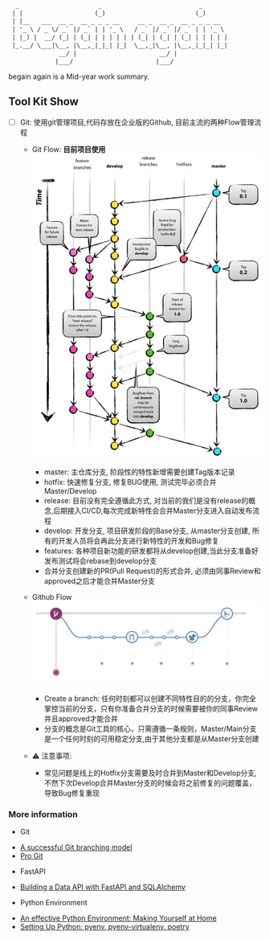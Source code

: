 ```
  _                      _                           _
 | |                    (_)                         (_)
 | |__   ___  __ _  __ _ _ _ __     __ _  __ _  __ _ _ _ __
 | '_ \ / _ \/ _` |/ _` | | '_ \   / _` |/ _` |/ _` | | '_ \ 
 | |_) |  __/ (_| | (_| | | | | | | (_| | (_| | (_| | | | | |
 |_.__/ \___|\__, |\__,_|_|_| |_|  \__,_|\__, |\__,_|_|_| |_|
              __/ |                       __/ |
             |___/                       |___/
```

begain again is a Mid-year work summary.

## Tool Kit Show
* [  ] Git: 使用git管理项目,代码存放在企业版的Github, 目前主流的两种Flow管理流程
    - Git Flow: **目前项目使用**
        ![GitFlow](./misc/git/git-flow.png)
        - master: 主仓库分支, 阶段性的特性新增需要创建Tag版本记录
        - hotfix: 快速修复分支, 修复BUG使用, 测试完毕必须合并Master/Develop
        - release: 目前没有完全遵循此方式, 对当前的我们是没有release的概念,后期接入CI/CD,每次完成新特性会合并Master分支进入自动发布流程
        - develop: 开发分支, 项目研发阶段的Base分支, 从master分支创建, 所有的开发人员将会再此分支进行新特性的开发和Bug修复
        - features: 各种项目新功能的研发都将从develop创建,当此分支准备好发布测试将会rebase到develop分支
        - 合并分支创建新的PR(Pull Request)的形式合并, 必须由同事Review和approved之后才能合并Master分支

    - Github Flow
        ![GitHub Flow](./misc/git/Github-Flow.png)
        - Create a branch: 任何时刻都可以创建不同特性目的的分支，你完全掌控当前的分支，只有你准备合并分支的时候需要被你的同事Review并且approved才能合并
        - 分支的概念是Git工具的核心，只需遵循一条规则，Master/Main分支是一个任何时刻的可用稳定分支,由于其他分支都是从Master分支创建
    - ⚠️  注意事项:
        - 常见问题是线上的Hotfix分支需要及时合并到Master和Develop分支, 不然下次Develop合并Master分支的时候会将之前修复的问题覆盖，导致Bug修复重现
    

### More information
* Git
- [A successful Git branching model](https://nvie.com/posts/a-successful-git-branching-model/)
- [Pro Git](https://git-scm.com/book/en/v2)

* FastAPI
- [Building a Data API with FastAPI and SQLAlchemy](https://towardsdatascience.com/fastapi-cloud-database-loading-with-python-1f531f1d438a)

* Python Environment
- [An effective Python Environment: Making Yourself at Home](https://realpython.com/effective-python-environment/)
- [Setting Up Python: pyenv, pyenv-virtualenv, poetry](https://duncanleung.com/set-up-python-pyenv-virtualenv-poetry/)